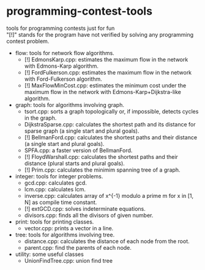 # programming-contest-tools
tools for programming contests just for fun  
"[!]" stands for the program have not verified by solving any programming contest problem.

- flow: tools for network flow algorithms.
  - [!] EdmonsKarp.cpp: estimates the maximum flow in the network with Edmons-Karp algorithm.
  - [!] FordFulkerson.cpp: estimates the maximum flow in the network with Ford-Fulkerson algorithm.
  - [!] MaxFlowMinCost.cpp: estimates the minimum cost under the maximum flow in the network with Edmons-Karp+Dijkstra-like algorithm.
- graph: tools for algorithms involving graph.
  - tsort.cpp: sorts a graph topologically or, if impossible, detects cycles in the graph.
  - DijkstraSparse.cpp: calculates the shortest path and its distance for sparse graph (a single start and plural goals).
  - [!] BellmanFord.cpp: calculates the shortest paths and their distance (a single start and plural goals).
  - SPFA.cpp: a faster version of BellmanFord.
  - [!] FloydWarshall.cpp: calculates the shortest paths and their distance (plural starts and plural goals).
  - [!] Prim.cpp: calculates the minimim spanning tree of a graph.
- integer: tools for integer problems.
  - gcd.cpp: calculates gcd.
  - lcm.cpp: calculates lcm.
  - inverse.cpp: calculates array of x^{-1}  modulo a prime m for x in [1, N] as compile time constant.
  - [!] extGCD.cpp: solves indeterminate equations.
  - divisors.cpp: finds all the divisors of given number.
- print: tools for printing classes.
  - vector.cpp: prints a vector in a line.
- tree: tools for algorithms involving tree.
  - distance.cpp: calculates the distance of each node from the root.
  - parent.cpp: find the parents of each node.
- utility: some useful classes
  - UnionFindTree.cpp: union find tree
